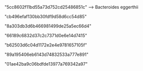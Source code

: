 "5cc8602f11bd55a73d752cd25486851c" --> Bacteroides eggerthii


"cb496efaf130bb30fdf9d58d6cc54d85"


"8a303db3d6b466981499de25a5ec66d4"


"66189c6832d37c2c7371d0e6e14d7415" 


"b62503d6c04d1172e2e4e9781657105f"


"89a195406eb6143d74832533a777e891" 


"01ae42ba9c06bdfde13977a769342a97"
